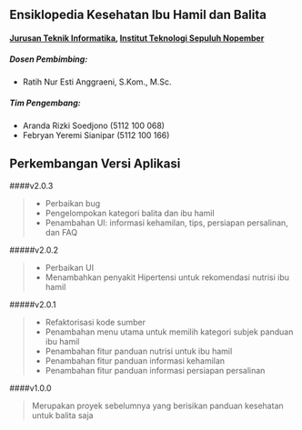 ## Ensiklopedia Kesehatan Ibu Hamil dan Balita
#### [Jurusan Teknik Informatika], [Institut Teknologi Sepuluh Nopember]

##### Dosen Pembimbing:
- Ratih Nur Esti Anggraeni, S.Kom., M.Sc.

##### Tim Pengembang:
- Aranda Rizki Soedjono (5112 100 068)
- Febryan Yeremi Sianipar (5112 100 166)

## Perkembangan Versi Aplikasi
####v2.0.3
> - Perbaikan bug
> - Pengelompokan kategori balita dan ibu hamil
> - Penambahan UI: informasi kehamilan, tips, persiapan persalinan, dan FAQ

#####v2.0.2
> - Perbaikan UI
> - Menambahkan penyakit Hipertensi untuk rekomendasi nutrisi ibu hamil

#####v2.0.1
> - Refaktorisasi kode sumber
> - Penambahan menu utama untuk memilih kategori subjek panduan ibu hamil
> - Penambahan fitur panduan nutrisi untuk ibu hamil
> - Penambahan fitur panduan informasi kehamilan
> - Penambahan fitur panduan informasi persiapan persalinan

####v1.0.0
> Merupakan proyek sebelumnya yang berisikan panduan kesehatan untuk balita saja

[Jurusan Teknik Informatika]: http://if.its.ac.id
[Institut Teknologi Sepuluh Nopember]: http://its.ac.id
